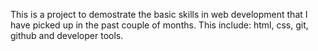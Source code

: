 This is a project to demostrate the basic skills in web development that I have picked up in the past couple of months.
This include: html, css, git, github and developer tools.
